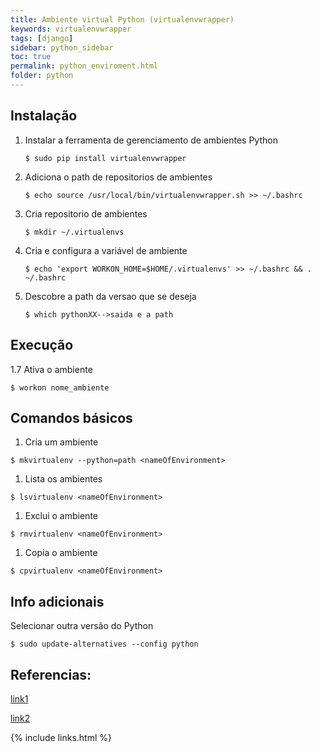 ```yaml
---
title: Ambiente virtual Python (virtualenvwrapper)
keywords: virtualenvwrapper
tags: [django]
sidebar: python_sidebar
toc: true
permalink: python_enviroment.html
folder: python
---
```


## Instalação

1. Instalar a ferramenta de gerenciamento de ambientes Python
    ```shell
    $ sudo pip install virtualenvwrapper
    ```
2. Adiciona o path de repositorios de ambientes
    ```shell
    $ echo source /usr/local/bin/virtualenvwrapper.sh >> ~/.bashrc
    ```
3. Cria repositorio de ambientes
    ```shell
    $ mkdir ~/.virtualenvs
    ```
4. Cria e configura a variável de ambiente 
    ```shell
    $ echo 'export WORKON_HOME=$HOME/.virtualenvs' >> ~/.bashrc && . ~/.bashrc
    ```
5. Descobre a path da versao que se deseja
    ```shell
    $ which pythonXX-->saida e a path
    ```

## Execução 

1.7 Ativa o ambiente

```shell
$ workon nome_ambiente
```

## Comandos básicos
1. Cria um ambiente
```shell
$ mkvirtualenv --python=path <nameOfEnvironment>
```
1. Lista os ambientes
```shell
$ lsvirtualenv <nameOfEnvironment>
```

1. Exclui o ambiente
```shell
$ rmvirtualenv <nameOfEnvironment>
```

1. Copia o ambiente
```shell
$ cpvirtualenv <nameOfEnvironment>
```

## Info adicionais

Selecionar outra versão do Python

```shell
$ sudo update-alternatives --config python
```
## Referencias: 

[link1](https://pt.stackoverflow.com/questions/52/como-usar-o-virtualenv-para-gerenciar-as-depend%C3%AAncias-duma-aplica%C3%A7%C3%A3o-python)

[link2](https://stackoverflow.com/questions/16123459/virtualenvwrapper-and-python-3)


{% include links.html %}
